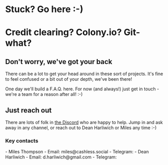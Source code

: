 # Stuck? Go here :-\)

<h1>Credit clearing? Colony.io? Git-what?
	<h2>Don't worry, we've got your back</h2>

There can be a lot to get your head around in these sort of projects.
It's fine to feel confused or a bit out of your depth, we've been there!

One day we'll build a F.A.Q. here. For now (and always!) just get in touch - we're a team for a reason after all! :-)

<h2>Just reach out</h2>
There are lots of folk in <a href="https://discord.gg/EfSwMEXmtg">the Discord</a> who are happy to help. Jump in and ask away in any channel, or reach out to Dean Harliwich or Miles any time :-)

<h3>Key contacts</h3>
- Miles Thompson
	- Email: miles@cashless.social
	- Telegram:
- Dean Harliwich
	- Email: d.harliwich@gmail.com
	- Telegram: 
